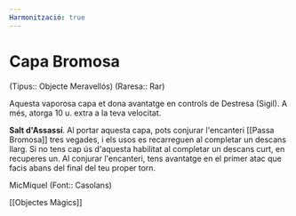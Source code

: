```yaml
---
Harmonització: true
---
```

# Capa Bromosa

(Tipus:: Objecte Meravellós) (Raresa:: Rar)

Aquesta vaporosa capa et dona avantatge en controls de Destresa (Sigil). A més, atorga 10 u. extra a la teva velocitat.

**Salt d'Assassí**. Al portar aquesta capa, pots conjurar l'encanteri [[Passa Bromosa]] tres vegades, i els usos es recarreguen al completar un descans llarg. Si no tens cap ús d'aquesta habilitat al completar un descans curt, en recuperes un. 
Al conjurar l'encanteri, tens avantatge en el primer atac que facis abans del final del teu proper torn. 

MicMiquel (Font:: Casolans)

[[Objectes Màgics]]